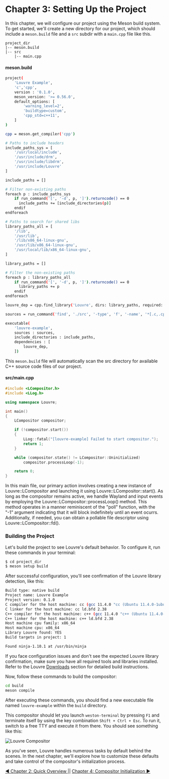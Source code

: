 # Chapter 3: Setting Up the Project

In this chapter, we will configure our project using the Meson build system. To get started, we'll create a new directory for our project, which should include a `meson.build` file and a `src` subdir with a `main.cpp` file like this.

```
project_dir
|-- meson.build
|-- src
    |-- main.cpp
```

#### meson.build

```bash
project(
    'Louvre Example',
    'c','cpp',
    version : '0.1.0',
    meson_version: '>= 0.56.0',
    default_options: [
        'warning_level=2',
        'buildtype=custom',
        'cpp_std=c++11',
    ]
)

cpp = meson.get_compiler('cpp')

# Paths to include headers
include_paths_sys = [
    '/usr/local/include',
    '/usr/include/drm',
    '/usr/include/libdrm',
    '/usr/include/Louvre'
]

include_paths = []

# Filter non-existing paths
foreach p : include_paths_sys
    if run_command('[', '-d', p, ']').returncode() == 0
      include_paths += [include_directories(p)]
    endif
endforeach

# Paths to search for shared libs
library_paths_all = [
    '/lib',
    '/usr/lib',
    '/lib/x86_64-linux-gnu',
    '/usr/lib/x86_64-linux-gnu',
    '/usr/local/lib/x86_64-linux-gnu',
]

library_paths = []

# Filter the non-existing paths
foreach p : library_paths_all
    if run_command('[', '-d', p, ']').returncode() == 0
      library_paths += p
    endif
endforeach

louvre_dep = cpp.find_library('Louvre', dirs: library_paths, required: true)

sources = run_command('find', './src', '-type', 'f', '-name', '*[.c,.cpp,.h,.hpp]').stdout().strip().split('\n')

executable(
    'louvre-example',
    sources : sources,
    include_directories : include_paths,
    dependencies : [
        louvre_dep,
    ])
```

This `meson.build` file will automatically scan the src directory for available C++ source code files of our project.

#### src/main.cpp

```cpp
#include <LCompositor.h>
#include <LLog.h>

using namespace Louvre;

int main()
{
    LCompositor compositor;

    if (!compositor.start())
    {
        LLog::fatal("[louvre-example] Failed to start compositor.");
        return 1;
    }

    while (compositor.state() != LCompositor::Uninitialized)
        compositor.processLoop(-1);

    return 0;
}
```

In this main file, our primary action involves creating a new instance of Louvre::LCompositor and launching it using Louvre::LCompositor::start(). As long as the compositor remains active, we handle Wayland and input events by employing the Louvre::LCompositor::processLoop() method. This method operates in a manner reminiscent of the "poll" function, with the "-1" argument indicating that it will block indefinitely until an event ocurrs. Additionally, if needed, you can obtain a pollable file descriptor using Louvre::LCompositor::fd().

### Building the Project

Let's build the project to see Louvre's default behavior. To configure it, run these commands in your terminal:

```bash
$ cd project_dir
$ meson setup build
```

After successful configuration, you'll see confirmation of the Louvre library detection, like this:

```bash
Build type: native build
Project name: Louvre Example
Project version: 0.1.0
C compiler for the host machine: cc (gcc 11.4.0 "cc (Ubuntu 11.4.0-1ubuntu1~22.04) 11.4.0")
C linker for the host machine: cc ld.bfd 2.38
C++ compiler for the host machine: c++ (gcc 11.4.0 "c++ (Ubuntu 11.4.0-1ubuntu1~22.04) 11.4.0")
C++ linker for the host machine: c++ ld.bfd 2.38
Host machine cpu family: x86_64
Host machine cpu: x86_64
Library Louvre found: YES
Build targets in project: 1

Found ninja-1.10.1 at /usr/bin/ninja
```

If you face configuration issues and don't see the expected Louvre library confirmation, make sure you have all required tools and libraries installed. Refer to the Louvre [Downloads](md_md__downloads.html) section for detailed build instructions. 

Now, follow these commands to build the compositor:

```bash
cd build
meson compile
```

After executing these commands, you should find a new executable file named `louvre-example` within the `build` directory.

This compositor should let you launch `weston-terminal` by pressing `F1` and terminate itself by using the key combination `Shift + Ctrl + Esc`. To run it, switch to a free TTY and execute it from there. You should see something like this:

![Louvre Compositor](https://lh3.googleusercontent.com/pw/AIL4fc97hD995n2SkAxjZuwS_Lh8zdv_4SojJP_0UL25rLOMpXYjkyT-Qsf656HlBLYnLNQfSCA6O5BlEdzyCzNfDNGWErf7i9U5zpmO6xWOMOTpbK3B88o=w2400)

As you've seen, Louvre handles numerous tasks by default behind the scenes. In the next chapter, we'll explore how to customize these defaults and take control of the compositor's initialization process.

<a href="md_md_tutorial_02.html">◀ Chapter 2: Quick Overview </a> || <a href="md_md_tutorial_04.html"> Chapter 4: Compositor Initialization ▶</a>